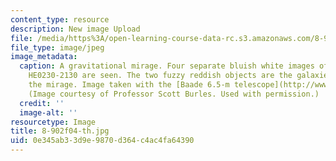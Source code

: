 ```yaml
---
content_type: resource
description: New image Upload
file: /media/https%3A/open-learning-course-data-rc.s3.amazonaws.com/8-902-astrophysics-ii-fall-2004/0e345ab33d9e9870d364c4ac4fa64390_8-902f04-th.jpg
file_type: image/jpeg
image_metadata:
  caption: A gravitational mirage. Four separate bluish white images of the quasar
    HE0230-2130 are seen. The two fuzzy reddish objects are the galaxies that cause
    the mirage. Image taken with the [Baade 6.5-m telescope](http://www.lco.cl/?page_id=228).
    (Image courtesy of Professor Scott Burles. Used with permission.)
  credit: ''
  image-alt: ''
resourcetype: Image
title: 8-902f04-th.jpg
uid: 0e345ab3-3d9e-9870-d364-c4ac4fa64390
---
```


